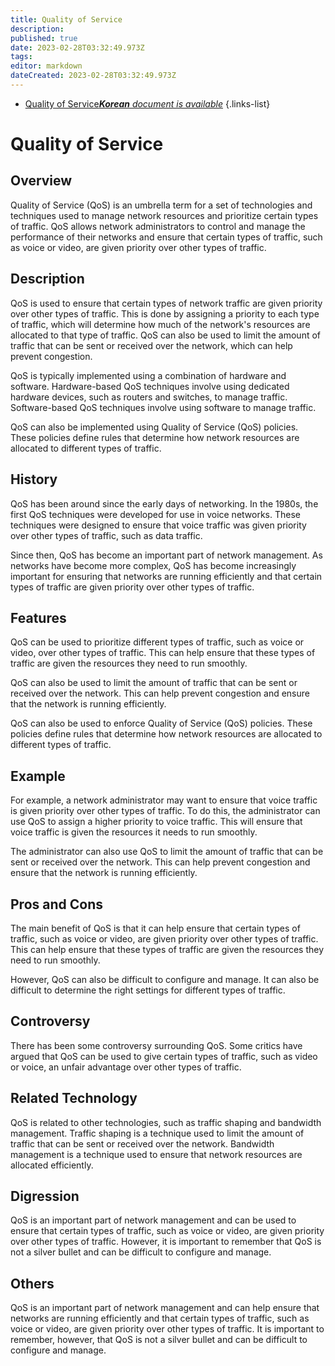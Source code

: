 ```yaml
---
title: Quality of Service
description: 
published: true
date: 2023-02-28T03:32:49.973Z
tags: 
editor: markdown
dateCreated: 2023-02-28T03:32:49.973Z
---
```


- [Quality of Service***Korean** document is available*](/ko/Knowledge-base/Dictionary/quality-of-service)
{.links-list}


# Quality of Service

## Overview
Quality of Service (QoS) is an umbrella term for a set of technologies and techniques used to manage network resources and prioritize certain types of traffic. QoS allows network administrators to control and manage the performance of their networks and ensure that certain types of traffic, such as voice or video, are given priority over other types of traffic.

## Description
QoS is used to ensure that certain types of network traffic are given priority over other types of traffic. This is done by assigning a priority to each type of traffic, which will determine how much of the network's resources are allocated to that type of traffic. QoS can also be used to limit the amount of traffic that can be sent or received over the network, which can help prevent congestion.

QoS is typically implemented using a combination of hardware and software. Hardware-based QoS techniques involve using dedicated hardware devices, such as routers and switches, to manage traffic. Software-based QoS techniques involve using software to manage traffic.

QoS can also be implemented using Quality of Service (QoS) policies. These policies define rules that determine how network resources are allocated to different types of traffic.

## History
QoS has been around since the early days of networking. In the 1980s, the first QoS techniques were developed for use in voice networks. These techniques were designed to ensure that voice traffic was given priority over other types of traffic, such as data traffic.

Since then, QoS has become an important part of network management. As networks have become more complex, QoS has become increasingly important for ensuring that networks are running efficiently and that certain types of traffic are given priority over other types of traffic.

## Features
QoS can be used to prioritize different types of traffic, such as voice or video, over other types of traffic. This can help ensure that these types of traffic are given the resources they need to run smoothly.

QoS can also be used to limit the amount of traffic that can be sent or received over the network. This can help prevent congestion and ensure that the network is running efficiently.

QoS can also be used to enforce Quality of Service (QoS) policies. These policies define rules that determine how network resources are allocated to different types of traffic.

## Example
For example, a network administrator may want to ensure that voice traffic is given priority over other types of traffic. To do this, the administrator can use QoS to assign a higher priority to voice traffic. This will ensure that voice traffic is given the resources it needs to run smoothly.

The administrator can also use QoS to limit the amount of traffic that can be sent or received over the network. This can help prevent congestion and ensure that the network is running efficiently.

## Pros and Cons
The main benefit of QoS is that it can help ensure that certain types of traffic, such as voice or video, are given priority over other types of traffic. This can help ensure that these types of traffic are given the resources they need to run smoothly.

However, QoS can also be difficult to configure and manage. It can also be difficult to determine the right settings for different types of traffic.

## Controversy
There has been some controversy surrounding QoS. Some critics have argued that QoS can be used to give certain types of traffic, such as video or voice, an unfair advantage over other types of traffic.

## Related Technology
QoS is related to other technologies, such as traffic shaping and bandwidth management. Traffic shaping is a technique used to limit the amount of traffic that can be sent or received over the network. Bandwidth management is a technique used to ensure that network resources are allocated efficiently.

## Digression
QoS is an important part of network management and can be used to ensure that certain types of traffic, such as voice or video, are given priority over other types of traffic. However, it is important to remember that QoS is not a silver bullet and can be difficult to configure and manage.

## Others
QoS is an important part of network management and can help ensure that networks are running efficiently and that certain types of traffic, such as voice or video, are given priority over other types of traffic. It is important to remember, however, that QoS is not a silver bullet and can be difficult to configure and manage.